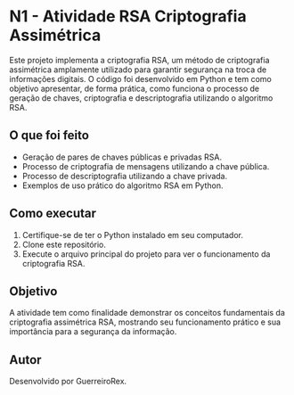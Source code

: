 # N1 - Atividade RSA Criptografia Assimétrica

Este projeto implementa a criptografia RSA, um método de criptografia assimétrica amplamente utilizado para garantir segurança na troca de informações digitais. O código foi desenvolvido em Python e tem como objetivo apresentar, de forma prática, como funciona o processo de geração de chaves, criptografia e descriptografia utilizando o algoritmo RSA.

## O que foi feito

- Geração de pares de chaves públicas e privadas RSA.
- Processo de criptografia de mensagens utilizando a chave pública.
- Processo de descriptografia utilizando a chave privada.
- Exemplos de uso prático do algoritmo RSA em Python.

## Como executar

1. Certifique-se de ter o Python instalado em seu computador.
2. Clone este repositório.
3. Execute o arquivo principal do projeto para ver o funcionamento da criptografia RSA.

## Objetivo

A atividade tem como finalidade demonstrar os conceitos fundamentais da criptografia assimétrica RSA, mostrando seu funcionamento prático e sua importância para a segurança da informação.

## Autor

Desenvolvido por GuerreiroRex.